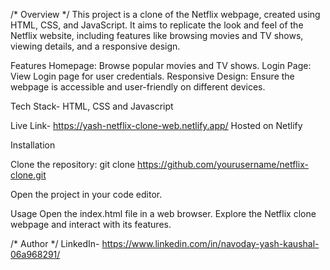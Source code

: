 /* Overview */
This project is a clone of the Netflix webpage, created using HTML, CSS, and JavaScript. 
It aims to replicate the look and feel of the Netflix website, including features like 
browsing movies and TV shows, viewing details, and a responsive design.

Features
Homepage: Browse popular movies and TV shows.
Login Page: View Login page for user credentials.
Responsive Design: Ensure the webpage is accessible and user-friendly on different devices.

Tech Stack- HTML, CSS and Javascript

Live Link- https://yash-netflix-clone-web.netlify.app/
Hosted on Netlify 

Installation

Clone the repository: 
git clone https://github.com/yourusername/netflix-clone.git

Open the project in your code editor.

Usage
Open the index.html file in a web browser.
Explore the Netflix clone webpage and interact with its features.

/* Author */
LinkedIn- https://www.linkedin.com/in/navoday-yash-kaushal-06a968291/



